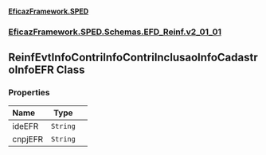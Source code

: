 #### [EficazFramework.SPED](EficazFrameworkSPED.md 'EficazFramework SPED')
### [EficazFramework.SPED.Schemas.EFD_Reinf.v2_01_01](EficazFramework.SPED.Schemas.EFD_Reinf.v2_01_01.md 'EficazFramework.SPED.Schemas.EFD_Reinf.v2_01_01')

## ReinfEvtInfoContriInfoContriInclusaoInfoCadastroInfoEFR Class
### Properties

| Name | Type | |
| :--- | :---: | :--- |
| ideEFR | `String` |  |
| cnpjEFR | `String` |  |
